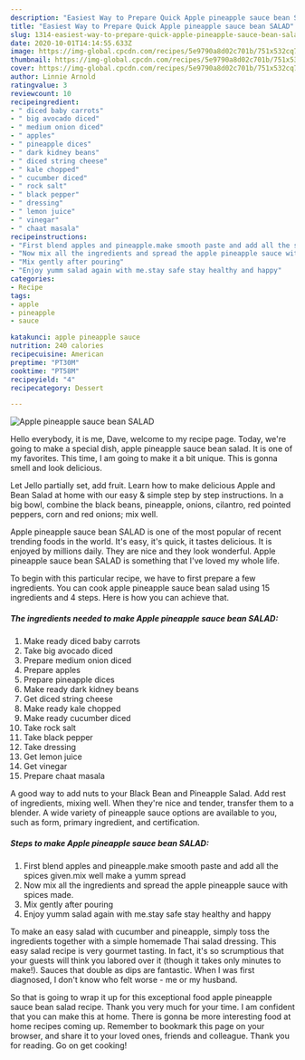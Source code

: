 ```yaml
---
description: "Easiest Way to Prepare Quick Apple pineapple sauce bean SALAD"
title: "Easiest Way to Prepare Quick Apple pineapple sauce bean SALAD"
slug: 1314-easiest-way-to-prepare-quick-apple-pineapple-sauce-bean-salad
date: 2020-10-01T14:14:55.633Z
image: https://img-global.cpcdn.com/recipes/5e9790a8d02c701b/751x532cq70/apple-pineapple-sauce-bean-salad-recipe-main-photo.jpg
thumbnail: https://img-global.cpcdn.com/recipes/5e9790a8d02c701b/751x532cq70/apple-pineapple-sauce-bean-salad-recipe-main-photo.jpg
cover: https://img-global.cpcdn.com/recipes/5e9790a8d02c701b/751x532cq70/apple-pineapple-sauce-bean-salad-recipe-main-photo.jpg
author: Linnie Arnold
ratingvalue: 3
reviewcount: 10
recipeingredient:
- " diced baby carrots"
- " big avocado diced"
- " medium onion diced"
- " apples"
- " pineapple dices"
- " dark kidney beans"
- " diced string cheese"
- " kale chopped"
- " cucumber diced"
- " rock salt"
- " black pepper"
- " dressing"
- " lemon juice"
- " vinegar"
- " chaat masala"
recipeinstructions:
- "First blend apples and pineapple.make smooth paste and add all the spices given.mix well make a yumm spread"
- "Now mix all the ingredients and spread the apple pineapple sauce with spices made."
- "Mix gently after pouring"
- "Enjoy yumm salad again with me.stay safe stay healthy and happy"
categories:
- Recipe
tags:
- apple
- pineapple
- sauce

katakunci: apple pineapple sauce 
nutrition: 240 calories
recipecuisine: American
preptime: "PT30M"
cooktime: "PT58M"
recipeyield: "4"
recipecategory: Dessert

---
```



![Apple pineapple sauce bean SALAD](https://img-global.cpcdn.com/recipes/5e9790a8d02c701b/751x532cq70/apple-pineapple-sauce-bean-salad-recipe-main-photo.jpg)

Hello everybody, it is me, Dave, welcome to my recipe page. Today, we're going to make a special dish, apple pineapple sauce bean salad. It is one of my favorites. This time, I am going to make it a bit unique. This is gonna smell and look delicious.

Let Jello partially set, add fruit. Learn how to make delicious Apple and Bean Salad at home with our easy &amp; simple step by step instructions. In a big bowl, combine the black beans, pineapple, onions, cilantro, red pointed peppers, corn and red onions; mix well.

Apple pineapple sauce bean SALAD is one of the most popular of recent trending foods in the world. It's easy, it's quick, it tastes delicious. It is enjoyed by millions daily. They are nice and they look wonderful. Apple pineapple sauce bean SALAD is something that I've loved my whole life.


To begin with this particular recipe, we have to first prepare a few ingredients. You can cook apple pineapple sauce bean salad using 15 ingredients and 4 steps. Here is how you can achieve that.

<!--inarticleads1-->

##### The ingredients needed to make Apple pineapple sauce bean SALAD:

1. Make ready  diced baby carrots
1. Take  big avocado diced
1. Prepare  medium onion diced
1. Prepare  apples
1. Prepare  pineapple dices
1. Make ready  dark kidney beans
1. Get  diced string cheese
1. Make ready  kale chopped
1. Make ready  cucumber diced
1. Take  rock salt
1. Take  black pepper
1. Take  dressing
1. Get  lemon juice
1. Get  vinegar
1. Prepare  chaat masala


A good way to add nuts to your Black Bean and Pineapple Salad. Add rest of ingredients, mixing well. When they&#39;re nice and tender, transfer them to a blender. A wide variety of pineapple sauce options are available to you, such as form, primary ingredient, and certification. 

<!--inarticleads2-->

##### Steps to make Apple pineapple sauce bean SALAD:

1. First blend apples and pineapple.make smooth paste and add all the spices given.mix well make a yumm spread
1. Now mix all the ingredients and spread the apple pineapple sauce with spices made.
1. Mix gently after pouring
1. Enjoy yumm salad again with me.stay safe stay healthy and happy


To make an easy salad with cucumber and pineapple, simply toss the ingredients together with a simple homemade Thai salad dressing. This easy salad recipe is very gourmet tasting. In fact, it&#39;s so scrumptious that your guests will think you labored over it (though it takes only minutes to make!). Sauces that double as dips are fantastic. When I was first diagnosed, I don&#39;t know who felt worse - me or my husband. 

So that is going to wrap it up for this exceptional food apple pineapple sauce bean salad recipe. Thank you very much for your time. I am confident that you can make this at home. There is gonna be more interesting food at home recipes coming up. Remember to bookmark this page on your browser, and share it to your loved ones, friends and colleague. Thank you for reading. Go on get cooking!
